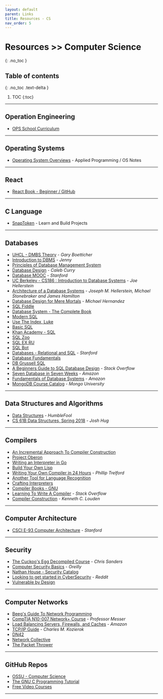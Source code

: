 ```yaml
---
layout: default
parent: Links
title: Resources - CS
nav_order: 5
---
```


# Resources >> Computer Science
{: .no_toc }

## Table of contents
{: .no_toc .text-delta }

1. TOC
{:toc}

---

## Operation Engineering

- [OPS School Curriculum](https://www.opsschool.org/index.html)

---

## Operating Systems

- [Operating System Overviews](https://applied-programming.github.io/Operating-Systems-Notes/) - Applied Programming / OS Notes

---

## React

- [React Book - Beginner / GitHub](https://softchris.github.io/books/react/)

---

## C Language

- [SnapToken](https://viewsourcecode.org/snaptoken/) - Learn and Build Projects

---

## Databases

- [UHCL - DMBS Theory](https://www.youtube.com/watch?v=Nv_rPDOwoVQ&list=PLvndR40H6vCUSkb88kFdmlSzAzsnQIJBF) - *Gary Boetticher*
- [Introduction to DBMS](https://www.youtube.com/watch?v=T7AxM7Vqvaw&list=PLdo5W4Nhv31b33kF46f9aFjoJPOkdlsRc) - *Jenny*
- [Principles of Database Management System](https://www.pdbmbook.com/)
- [Database Design](https://www.youtube.com/watch?v=e7Pr1VgPK4w&list=PL_c9BZzLwBRK0Pc28IdvPQizD2mJlgoID&index=2) - *Caleb Curry*
- [Database MOOC](https://cs.stanford.edu/people/widom/DB-mooc.html) - *Stanford*
- [UC Berkeley - CS186 : Introduction to Database Systems](https://archive.org/details/UCBerkeley_Course_Computer_Science_186) - *Joe Hellerstein*
- [Architecture of a Database Systems](https://dsf.berkeley.edu/papers/fntdb07-architecture.pdf) - *Joseph M. Hellerstein, Michael Stonebraker and James Hamilton*
- [Database Design for Mere Mortals](https://www.amazon.com/Database-Design-Mere-Mortals-Hands/dp/0321884493) - *Michael Hernandez*
- [SQL Fiddle](http://sqlfiddle.com/)
- [Database System - The Complete Book](https://www.amazon.com/Database-Systems-Complete-Book-Garcia-Molina/dp/933251867X/?pldnSite=1)
- [Modern SQL](https://modern-sql.com/)
- [Use The Index, Luke](https://use-the-index-luke.com/)
- [Basic SQL](https://academy.vertabelo.com/course/sql-queries#)
- [Khan Academy - SQL](https://www.khanacademy.org/computing/computer-programming/sql)
- [SQL Zoo](https://sqlzoo.net/)
- [SQL EX RU](https://sql-ex.ru/)
- [SQL Bot](https://sqlbolt.com/)
- [Databases - Relational and SQL](https://www.edx.org/course/databases-5-sql) - *Stanford*
- [Database Fundamentals](https://www.youtube.com/watch?v=xNJZYX6tpWU)
- [DB Grussell SQL](https://db.grussell.org/sql/)
- [A Beginners Guide to SQL Database Design](https://stackoverflow.com/questions/377375/a-beginners-guide-to-sql-database-design) - *Stack Overflow*
- [Seven Database in Seven Weeks](https://www.amazon.in/Seven-Databases-Weeks-Eric-Redmond/dp/1934356921) - *Amazon*
- [Fundamentals of Database Systems](https://www.amazon.com/dp/0321122267) - *Amazon*
- [MongoDB Course Catalog](https://university.mongodb.com/courses/catalog?) - *Mongo University*

---

## Data Structures and Algorithms

- [Data Structures](https://www.youtube.com/playlist?list=PL2_aWCzGMAwI3W_JlcBbtYTwiQSsOTa6P) - *HumbleFool*
- [CS 61B Data Structures, Spring 2018](https://sp18.datastructur.es/) - *Josh Hug*

---

## Compilers

- [An Incremental Approach To Compiler Construction](http://schemeworkshop.org/2006/11-ghuloum.pdf)
- [Project Oberon](http://www.projectoberon.com/)
- [Writing an Interpreter in Go](https://interpreterbook.com/)
- [Build Your Own Lisp](http://www.buildyourownlisp.com/)
- [Writing Your Own Compiler in 24 Hours](https://vimeo.com/113588390) - *Phillip Trelford*
- [Another Tool for Language Recognition](https://www.antlr.org/)
- [Crafting Interpreters](https://craftinginterpreters.com/)
- [Compiler Books - GNU](https://gcc.gnu.org/wiki/ListOfCompilerBooks)
- [Learning To Write A Compiler](https://stackoverflow.com/questions/1669/learning-to-write-a-compiler) - *Stack Overflow*
- [Compiler Construction](http://www.cs.sjsu.edu/~louden/cmptext/) - *Kenneth C. Louden*

---

## Computer Architecture

- [CSCI E-93 Computer Architecture](https://online-learning.harvard.edu/course/computer-architecture-0?delta=0) - *Stanford*

---

## Security

- [The Cuckoo's Egg Decompiled Course](https://chrissanders.org/training/cuckoosegg/) - *Chris Sanders*
- [Computer Security Basics](https://learning.oreilly.com/library/view/computer-security-basics/0596006691/) - *Oreilly*
- [Nathan House - Security Catalog](https://www.udemy.com/user/nathan-house/)
- [Looking to get started in CyberSecurity](https://www.reddit.com/r/learnprogramming/comments/32g958/looking_to_get_started_in_cybersecurity/cqazmcn/) - *Reddit*
- [Vulnerable by Design](https://www.vulnhub.com/)

---

## Computer Networks

- [Beeg's Guide To Network Programming](https://beej.us/guide/bgnet/)
- [CompTIA N10-007 Network+ Course](https://www.professormesser.com/network-plus/n10-007/n10-007-training-course/) - *Professor Messer*
- [Load Balancing Servers, Firewalls, and Caches](https://www.amazon.com/Load-Balancing-Servers-Firewalls-Caches/dp/0471415502) - *Amazon*
- [TCP/IP Guide](http://tcpipguide.com/free/index.htm) - *Charles M. Kozierok*
- [DN42](https://dn42.eu/Home)
- [Network Collective](https://networkcollective.com/)
- [The Packet Thrower](https://the-packet-thrower.com/)

---

## GitHub Repos

- [OSSU - Computer Science](https://github.com/ossu/computer-science)
- [The GNU C Programming Tutorial](http://crasseux.com/books/ctutorial/)
- [Free Video Courses](https://github.com/Developer-Y/cs-video-courses)

---
